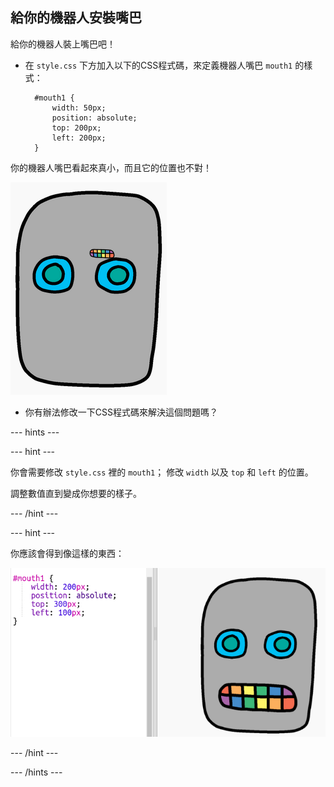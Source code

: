 ## 給你的機器人安裝嘴巴

給你的機器人裝上嘴巴吧！

- 在 `style.css` 下方加入以下的CSS程式碼，來定義機器人嘴巴 `mouth1` 的樣式：
    
        #mouth1 {
            width: 50px;
            position: absolute;
            top: 200px;
            left: 200px;
        }
        

你的機器人嘴巴看起來真小，而且它的位置也不對！

![截圖](images/robot-mouth.png)

- 你有辦法修改一下CSS程式碼來解決這個問題嗎？

\--- hints \---

\--- hint \---

你會需要修改 `style.css` 裡的 `mouth1`； 修改 `width` 以及 `top` 和 `left` 的位置。

調整數值直到變成你想要的樣子。

\--- /hint \---

\--- hint \---

你應該會得到像這樣的東西：

![截圖](images/robot-mouth-code.png)

\--- /hint \---

\--- /hints \---